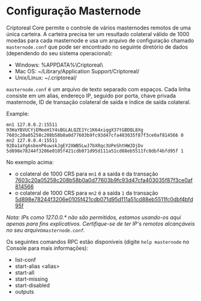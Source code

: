 Configuração Masternode
=======================

Criptoreal Core permite o controle de vários masternodes remotos de uma única carteira. A carteira precisa ter um resultado colateral válido de 1000 moedas para cada masternode e usa um arquivo de configuração chamado `masternode.conf` que pode ser encontrado no seguinte diretório de dados (dependendo do seu sistema operacional):
 * Windows: %APPDATA%\Criptoreal\
 * Mac OS: ~/Library/Application Support/Criptoreal/
 * Unix/Linux: ~/.criptoreal/

`masternode.conf` é um arquivo de texto separado com espaços. Cada linha consiste em um alias, endereço IP, seguido por porta, chave privada masternode, ID de transação colateral de saída e índice de saída colateral.

Example:
```
mn1 127.0.0.2:15511 93HaYBVUCYjEMeeH1Y4sBGLALQZE1Yc1K64xiqgX37tGBDQL8Xg 7603c20a05258c208b58b0a0d77603b9fc93d47cfa403035f87f3ce0af814566 0
mn2 127.0.0.4:15511 92Da1aYg6sbenP6uwskJgEY2XWB5LwJ7bXRqc3UPeShtHWJDjDv 5d898e78244f3206e0105f421cdb071d95d111a51cd88eb5511fc0dbf4bfd95f 1
```

No exemplo acima:
* o colateral de 1000 CRS para `mn1` é a saída `0` da transação [7603c20a05258c208b58b0a0d77603b9fc93d47cfa403035f87f3ce0af814566](https://test.explorer.criptoreal.org/tx/7603c20a05258c208b58b0a0d77603b9fc93d47cfa403035f87f3ce0af814566)
* o colateral de 1000 CRS para `mn2` é a saída `1` da transação [5d898e78244f3206e0105f421cdb071d95d111a51cd88eb5511fc0dbf4bfd95f](https://test.explorer.criptoreal.org/tx/5d898e78244f3206e0105f421cdb071d95d111a51cd88eb5511fc0dbf4bfd95f)

_Nota: IPs como 127.0.0.* não são permitidos, estamos usando-os aqui apenas para fins explicativos. Certifique-se de ter IP's remotos alcançáveis no seu arquivo`masternode.conf`._

Os seguintes comandos RPC estão disponíveis (digite `help masternode` no Console para mais informações):
* list-conf
* start-alias \<alias\>
* start-all
* start-missing
* start-disabled
* outputs
